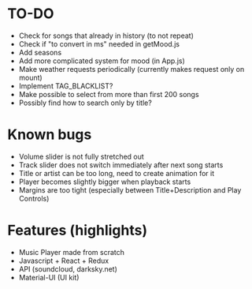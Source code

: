 # TO-DO
* Check for songs that already in history (to not repeat)
* Check if "to convert in ms" needed in getMood.js
* Add seasons
* Add more complicated system for mood (in App.js)
* Make weather requests periodically (currently makes request only on mount)
* Implement TAG_BLACKLIST?
* Make possible to select from more than first 200 songs
* Possibly find how to search only by title?

# Known bugs
* Volume slider is not fully stretched out
* Track slider does not switch immediately after next song starts
* Title or artist can be too long, need to create animation for it
* Player becomes slightly bigger when playback starts
* Margins are too tight (especially between Title+Description and Play Controls)

# Features (highlights)
* Music Player made from scratch
* Javascript + React + Redux
* API (soundcloud, darksky.net)
* Material-UI (UI kit)
